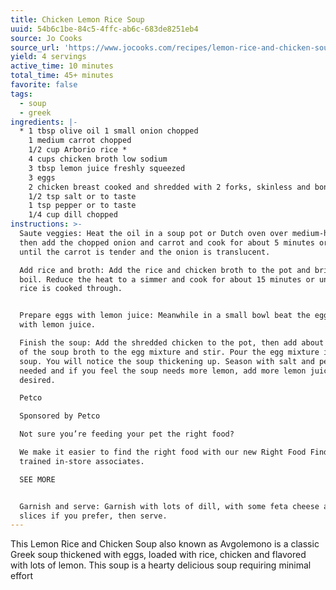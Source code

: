 ```yaml
---
title: Chicken Lemon Rice Soup
uuid: 54b6c1be-84c5-4ffc-ab6c-683de8251eb4
source: Jo Cooks
source_url: 'https://www.jocooks.com/recipes/lemon-rice-and-chicken-soup/'
yield: 4 servings
active_time: 10 minutes
total_time: 45+ minutes
favorite: false
tags:
  - soup
  - greek
ingredients: |-
  * 1 tbsp olive oil 1 small onion chopped
    1 medium carrot chopped
    1/2 cup Arborio rice *
    4 cups chicken broth low sodium
    3 tbsp lemon juice freshly squeezed
    3 eggs
    2 chicken breast cooked and shredded with 2 forks, skinless and boneless
    1/2 tsp salt or to taste
    1 tsp pepper or to taste
    1/4 cup dill chopped
instructions: >-
  Saute veggies: Heat the oil in a soup pot or Dutch oven over medium-high heat
  then add the chopped onion and carrot and cook for about 5 minutes or just
  until the carrot is tender and the onion is translucent.

  Add rice and broth: Add the rice and chicken broth to the pot and bring to a
  boil. Reduce the heat to a simmer and cook for about 15 minutes or until the
  rice is cooked through.


  Prepare eggs with lemon juice: Meanwhile in a small bowl beat the egg together
  with lemon juice.

  Finish the soup: Add the shredded chicken to the pot, then add about a ladle
  of the soup broth to the egg mixture and stir. Pour the egg mixture into the
  soup. You will notice the soup thickening up. Season with salt and pepper as
  needed and if you feel the soup needs more lemon, add more lemon juice as
  desired.

  Petco

  Sponsored by Petco

  Not sure you’re feeding your pet the right food?

  We make it easier to find the right food with our new Right Food Finder and
  trained in-store associates.

  SEE MORE


  Garnish and serve: Garnish with lots of dill, with some feta cheese and lemon
  slices if you prefer, then serve.
---
```

This Lemon Rice and Chicken Soup also known as Avgolemono is a classic Greek soup thickened with eggs, loaded with rice, chicken and flavored with lots of lemon. This soup is a hearty delicious soup requiring minimal effort
